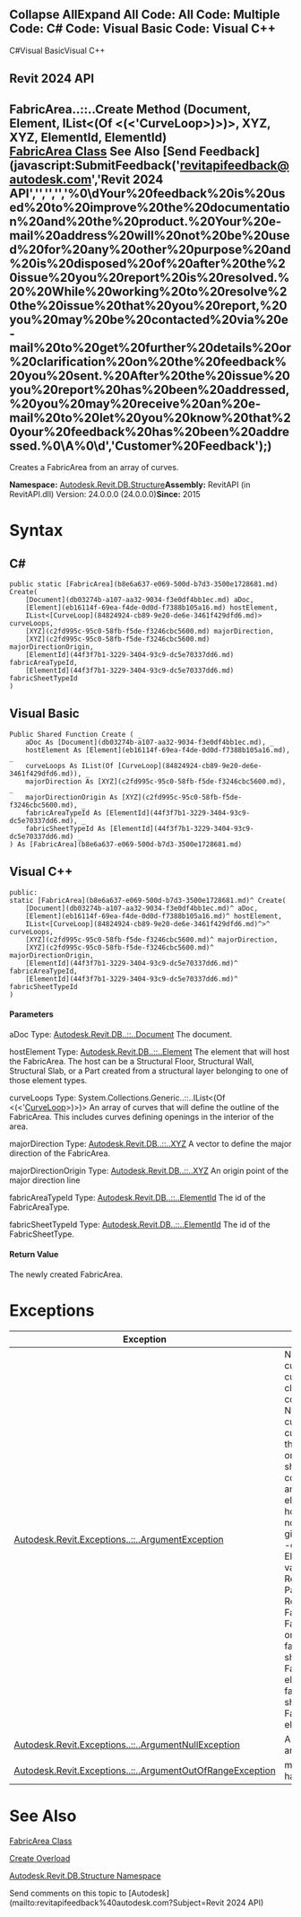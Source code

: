 ﻿

Collapse AllExpand All Code: All Code: Multiple Code: C# Code: Visual Basic Code: Visual C++   
---  
  
C#Visual BasicVisual C++

Revit 2024 API  
---  
FabricArea..::..Create Method (Document, Element, IList<(Of <(<'CurveLoop>)>)>, XYZ, XYZ, ElementId, ElementId)  
[FabricArea Class](b8e6a637-e069-500d-b7d3-3500e1728681.md) See Also [Send Feedback](javascript:SubmitFeedback\('revitapifeedback@autodesk.com','Revit 2024 API','','','','%0\\dYour%20feedback%20is%20used%20to%20improve%20the%20documentation%20and%20the%20product.%20Your%20e-mail%20address%20will%20not%20be%20used%20for%20any%20other%20purpose%20and%20is%20disposed%20of%20after%20the%20issue%20you%20report%20is%20resolved.%20%20While%20working%20to%20resolve%20the%20issue%20that%20you%20report,%20you%20may%20be%20contacted%20via%20e-mail%20to%20get%20further%20details%20or%20clarification%20on%20the%20feedback%20you%20sent.%20After%20the%20issue%20you%20report%20has%20been%20addressed,%20you%20may%20receive%20an%20e-mail%20to%20let%20you%20know%20that%20your%20feedback%20has%20been%20addressed.%0\\A%0\\d','Customer%20Feedback'\);)  
---  
  
Creates a FabricArea from an array of curves. 

**Namespace:** [Autodesk.Revit.DB.Structure](d586b341-f687-9d90-e96d-255806b7d4fc.md)**Assembly:** RevitAPI (in RevitAPI.dll) Version: 24.0.0.0 (24.0.0.0)**Since:** 2015 

# Syntax

C#  
---  
      
    
    public static [FabricArea](b8e6a637-e069-500d-b7d3-3500e1728681.md) Create(
    	[Document](db03274b-a107-aa32-9034-f3e0df4bb1ec.md) aDoc,
    	[Element](eb16114f-69ea-f4de-0d0d-f7388b105a16.md) hostElement,
    	IList<[CurveLoop](84824924-cb89-9e20-de6e-3461f429dfd6.md)> curveLoops,
    	[XYZ](c2fd995c-95c0-58fb-f5de-f3246cbc5600.md) majorDirection,
    	[XYZ](c2fd995c-95c0-58fb-f5de-f3246cbc5600.md) majorDirectionOrigin,
    	[ElementId](44f3f7b1-3229-3404-93c9-dc5e70337dd6.md) fabricAreaTypeId,
    	[ElementId](44f3f7b1-3229-3404-93c9-dc5e70337dd6.md) fabricSheetTypeId
    )  
  
Visual Basic  
---  
      
    
    Public Shared Function Create ( _
    	aDoc As [Document](db03274b-a107-aa32-9034-f3e0df4bb1ec.md), _
    	hostElement As [Element](eb16114f-69ea-f4de-0d0d-f7388b105a16.md), _
    	curveLoops As IList(Of [CurveLoop](84824924-cb89-9e20-de6e-3461f429dfd6.md)), _
    	majorDirection As [XYZ](c2fd995c-95c0-58fb-f5de-f3246cbc5600.md), _
    	majorDirectionOrigin As [XYZ](c2fd995c-95c0-58fb-f5de-f3246cbc5600.md), _
    	fabricAreaTypeId As [ElementId](44f3f7b1-3229-3404-93c9-dc5e70337dd6.md), _
    	fabricSheetTypeId As [ElementId](44f3f7b1-3229-3404-93c9-dc5e70337dd6.md) _
    ) As [FabricArea](b8e6a637-e069-500d-b7d3-3500e1728681.md)  
  
Visual C++  
---  
      
    
    public:
    static [FabricArea](b8e6a637-e069-500d-b7d3-3500e1728681.md)^ Create(
    	[Document](db03274b-a107-aa32-9034-f3e0df4bb1ec.md)^ aDoc, 
    	[Element](eb16114f-69ea-f4de-0d0d-f7388b105a16.md)^ hostElement, 
    	IList<[CurveLoop](84824924-cb89-9e20-de6e-3461f429dfd6.md)^>^ curveLoops, 
    	[XYZ](c2fd995c-95c0-58fb-f5de-f3246cbc5600.md)^ majorDirection, 
    	[XYZ](c2fd995c-95c0-58fb-f5de-f3246cbc5600.md)^ majorDirectionOrigin, 
    	[ElementId](44f3f7b1-3229-3404-93c9-dc5e70337dd6.md)^ fabricAreaTypeId, 
    	[ElementId](44f3f7b1-3229-3404-93c9-dc5e70337dd6.md)^ fabricSheetTypeId
    )  
  
#### Parameters

aDoc
    Type: [Autodesk.Revit.DB..::..Document](db03274b-a107-aa32-9034-f3e0df4bb1ec.md) The document. 

hostElement
    Type: [Autodesk.Revit.DB..::..Element](eb16114f-69ea-f4de-0d0d-f7388b105a16.md) The element that will host the FabricArea. The host can be a Structural Floor, Structural Wall, Structural Slab, or a Part created from a structural layer belonging to one of those element types. 

curveLoops
    Type: System.Collections.Generic..::..IList<(Of <(<'[CurveLoop](84824924-cb89-9e20-de6e-3461f429dfd6.md)>)>)> An array of curves that will define the outline of the FabricArea. This includes curves defining openings in the interior of the area. 

majorDirection
    Type: [Autodesk.Revit.DB..::..XYZ](c2fd995c-95c0-58fb-f5de-f3246cbc5600.md) A vector to define the major direction of the FabricArea. 

majorDirectionOrigin
    Type: [Autodesk.Revit.DB..::..XYZ](c2fd995c-95c0-58fb-f5de-f3246cbc5600.md) An origin point of the major direction line 

fabricAreaTypeId
    Type: [Autodesk.Revit.DB..::..ElementId](44f3f7b1-3229-3404-93c9-dc5e70337dd6.md) The id of the FabricAreaType. 

fabricSheetTypeId
    Type: [Autodesk.Revit.DB..::..ElementId](44f3f7b1-3229-3404-93c9-dc5e70337dd6.md) The id of the FabricSheetType. 

#### Return Value

The newly created FabricArea. 

# Exceptions

| Exception | Condition |
| --- | --- |
| [Autodesk.Revit.Exceptions..::..ArgumentException](2e6e4206-97a8-dd4b-df5d-4269f4bb6088.md) | Not all curveLoops in curveLoops are closed and continuous. -or- Not all curveLoops in curveLoops are in the same plane. -or- curveLoops should only contain lines or arcs. -or- The element hostElement was not found in the given document. -or- the host Element is not a valid host for Area Reinforcement, Path Reinforcement, Fabric Area or Fabric Sheet. -or- fabricAreaTypeId should refer to an FabricAreaType element. -or- fabricSheetTypeId should refer to an FabricSheetType element. |
| [Autodesk.Revit.Exceptions..::..ArgumentNullException](631e1424-60f4-929b-4e52-dda9dcd26316.md) | A non-optional argument was null |
| [Autodesk.Revit.Exceptions..::..ArgumentOutOfRangeException](60f148c9-ece0-a6bb-4e12-bb4a9c8c8a24.md) | majorDirection has zero length. |
  
# See Also

[FabricArea Class](b8e6a637-e069-500d-b7d3-3500e1728681.md)

[Create Overload](7912fd9b-79a6-468c-ea6c-293b7e4a9924.md)

[Autodesk.Revit.DB.Structure Namespace](d586b341-f687-9d90-e96d-255806b7d4fc.md)

Send comments on this topic to [Autodesk](mailto:revitapifeedback%40autodesk.com?Subject=Revit 2024 API)